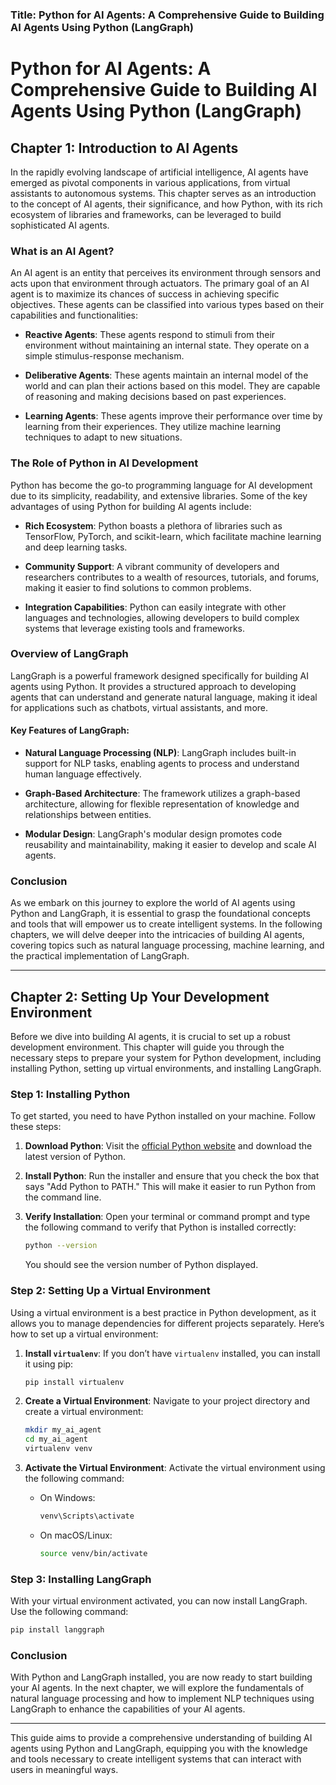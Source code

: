 ### **Title: Python for AI Agents: A Comprehensive Guide to Building AI Agents Using Python (LangGraph)**

# Python for AI Agents: A Comprehensive Guide to Building AI Agents Using Python (LangGraph)

## Chapter 1: Introduction to AI Agents

In the rapidly evolving landscape of artificial intelligence, AI agents have emerged as pivotal components in various applications, from virtual assistants to autonomous systems. This chapter serves as an introduction to the concept of AI agents, their significance, and how Python, with its rich ecosystem of libraries and frameworks, can be leveraged to build sophisticated AI agents.

### What is an AI Agent?

An AI agent is an entity that perceives its environment through sensors and acts upon that environment through actuators. The primary goal of an AI agent is to maximize its chances of success in achieving specific objectives. These agents can be classified into various types based on their capabilities and functionalities:

- **Reactive Agents**: These agents respond to stimuli from their environment without maintaining an internal state. They operate on a simple stimulus-response mechanism.
  
- **Deliberative Agents**: These agents maintain an internal model of the world and can plan their actions based on this model. They are capable of reasoning and making decisions based on past experiences.

- **Learning Agents**: These agents improve their performance over time by learning from their experiences. They utilize machine learning techniques to adapt to new situations.

### The Role of Python in AI Development

Python has become the go-to programming language for AI development due to its simplicity, readability, and extensive libraries. Some of the key advantages of using Python for building AI agents include:

- **Rich Ecosystem**: Python boasts a plethora of libraries such as TensorFlow, PyTorch, and scikit-learn, which facilitate machine learning and deep learning tasks.

- **Community Support**: A vibrant community of developers and researchers contributes to a wealth of resources, tutorials, and forums, making it easier to find solutions to common problems.

- **Integration Capabilities**: Python can easily integrate with other languages and technologies, allowing developers to build complex systems that leverage existing tools and frameworks.

### Overview of LangGraph

LangGraph is a powerful framework designed specifically for building AI agents using Python. It provides a structured approach to developing agents that can understand and generate natural language, making it ideal for applications such as chatbots, virtual assistants, and more.

#### Key Features of LangGraph:

- **Natural Language Processing (NLP)**: LangGraph includes built-in support for NLP tasks, enabling agents to process and understand human language effectively.

- **Graph-Based Architecture**: The framework utilizes a graph-based architecture, allowing for flexible representation of knowledge and relationships between entities.

- **Modular Design**: LangGraph's modular design promotes code reusability and maintainability, making it easier to develop and scale AI agents.

### Conclusion

As we embark on this journey to explore the world of AI agents using Python and LangGraph, it is essential to grasp the foundational concepts and tools that will empower us to create intelligent systems. In the following chapters, we will delve deeper into the intricacies of building AI agents, covering topics such as natural language processing, machine learning, and the practical implementation of LangGraph.

---

## Chapter 2: Setting Up Your Development Environment

Before we dive into building AI agents, it is crucial to set up a robust development environment. This chapter will guide you through the necessary steps to prepare your system for Python development, including installing Python, setting up virtual environments, and installing LangGraph.

### Step 1: Installing Python

To get started, you need to have Python installed on your machine. Follow these steps:

1. **Download Python**: Visit the [official Python website](https://www.python.org/downloads/) and download the latest version of Python.

2. **Install Python**: Run the installer and ensure that you check the box that says "Add Python to PATH." This will make it easier to run Python from the command line.

3. **Verify Installation**: Open your terminal or command prompt and type the following command to verify that Python is installed correctly:

   ```bash
   python --version
   ```

   You should see the version number of Python displayed.

### Step 2: Setting Up a Virtual Environment

Using a virtual environment is a best practice in Python development, as it allows you to manage dependencies for different projects separately. Here’s how to set up a virtual environment:

1. **Install `virtualenv`**: If you don’t have `virtualenv` installed, you can install it using pip:

   ```bash
   pip install virtualenv
   ```

2. **Create a Virtual Environment**: Navigate to your project directory and create a virtual environment:

   ```bash
   mkdir my_ai_agent
   cd my_ai_agent
   virtualenv venv
   ```

3. **Activate the Virtual Environment**: Activate the virtual environment using the following command:

   - On Windows:

     ```bash
     venv\Scripts\activate
     ```

   - On macOS/Linux:

     ```bash
     source venv/bin/activate
     ```

### Step 3: Installing LangGraph

With your virtual environment activated, you can now install LangGraph. Use the following command:

```bash
pip install langgraph
```

### Conclusion

With Python and LangGraph installed, you are now ready to start building your AI agents. In the next chapter, we will explore the fundamentals of natural language processing and how to implement NLP techniques using LangGraph to enhance the capabilities of your AI agents.

---

This guide aims to provide a comprehensive understanding of building AI agents using Python and LangGraph, equipping you with the knowledge and tools necessary to create intelligent systems that can interact with users in meaningful ways.